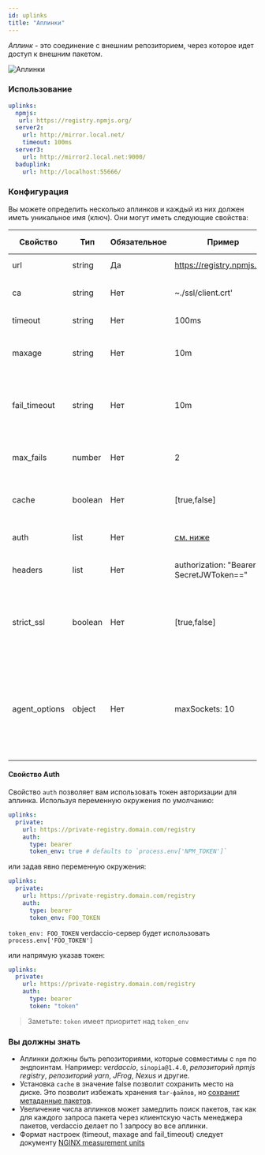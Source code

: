 ```yaml
---
id: uplinks
title: "Аплинки"
---
```


*Аплинк* - это соединение с внешним репозиторием, через которое идет доступ к внешним пакетом.

![Аплинки](https://user-images.githubusercontent.com/558752/52976233-fb0e3980-33c8-11e9-8eea-5415e6018144.png)

### Использование

```yaml
uplinks:
  npmjs:
   url: https://registry.npmjs.org/
  server2:
    url: http://mirror.local.net/
    timeout: 100ms
  server3:
    url: http://mirror2.local.net:9000/
  baduplink:
    url: http://localhost:55666/
```
### Конфигурация

Вы можете определить несколько аплинков и каждый из них должен иметь уникальное имя (ключ). Они могут иметь следующие свойства:

| Свойство      | Тип     | Обязательное | Пример                                  | Поддержка | Описание                                                                                                                                                                 | По умолчанию |
| ------------- | ------- | ------------ | --------------------------------------- | --------- | ------------------------------------------------------------------------------------------------------------------------------------------------------------------------ | ------------ |
| url           | string  | Да           | https://registry.npmjs.org/             | все       | URL репозитория                                                                                                                                                          | npmjs        |
| ca            | string  | Нет          | ~./ssl/client.crt'                      | все       | путь к сертификату SSL                                                                                                                                                   | нет значения |
| timeout       | string  | Нет          | 100ms                                   | все       | таймаут для запроса                                                                                                                                                      | 30s          |
| maxage        | string  | Нет          | 10m                                     | все       | временный порог валидности кэша                                                                                                                                          | 2m           |
| fail_timeout  | string  | Нет          | 10m                                     | все       | время, через которое непрошедший запрос считается неудачным                                                                                                              | 5m           |
| max_fails     | number  | Нет          | 2                                       | все       | максимальное количество недачных запросов                                                                                                                                | 2            |
| cache         | boolean | Нет          | [true,false]                            | >= 2.1    | кэшировать tar-файлы пакетов или нет                                                                                                                                     | true         |
| auth          | list    | Нет          | [см. ниже](uplinks.md#auth-property)    | >= 2.5    | хедер 'Authorization' [больше инфо](http://blog.npmjs.org/post/118393368555/deploying-with-npm-private-modules)                                                          | disabled     |
| headers       | list    | Нет          | authorization: "Bearer SecretJWToken==" | все       | список хедеров для аплинка                                                                                                                                               | disabled     |
| strict_ssl    | boolean | Нет          | [true,false]                            | >= 3.0    | если true, то SSL сертификат будет проверяться на валидность.                                                                                                            | true         |
| agent_options | object  | Нет          | maxSockets: 10                          | >= 4.0.2  | options for the HTTP or HTTPS Agent responsible for managing uplink connection persistence and reuse [more info](https://nodejs.org/api/http.html#http_class_http_agent) | нет значения |

#### Свойство Auth

Свойство `auth` позволяет вам использовать токен авторизации для аплинка. Используя переменную окружения по умолчанию:

```yaml
uplinks:
  private:
    url: https://private-registry.domain.com/registry
    auth:
      type: bearer
      token_env: true # defaults to `process.env['NPM_TOKEN']`
```

или задав явно переменную окружения:

```yaml
uplinks:
  private:
    url: https://private-registry.domain.com/registry
    auth:
      type: bearer
      token_env: FOO_TOKEN
```

`token_env: FOO_TOKEN` verdaccio-сервер будет использовать `process.env['FOO_TOKEN']`

или напрямую указав токен:

```yaml
uplinks:
  private:
    url: https://private-registry.domain.com/registry
    auth:
      type: bearer
      token: "token"
```

> Заметьте: `token` имеет приоритет над `token_env`

### Вы должны знать

* Аплинки должны быть репозиториями, которые совместимы с `npm` по эндпоинтам. Например: *verdaccio*, `sinopia@1.4.0`, *репозиторий npmjs registry*, *репозиторий yarn*, *JFrog*, *Nexus* и другие.
* Установка `cache` в значение false позволит сохранить место на диске. Это позволит избежать хранения `tar-файлов`, но [сохранит метаданные пакетов](https://github.com/verdaccio/verdaccio/issues/391).
* Увеличение числа аплинков может замедлить поиск пакетов, так как для каждого запроса пакета через клиентскую часть менеджера пакетов, verdaccio делает по 1 запросу во все аплинки.
* Формат настроек (timeout, maxage and fail_timeout) следует документу [NGINX measurement units](http://nginx.org/en/docs/syntax.html)
